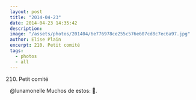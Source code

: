 ```yaml
---
layout: post
title: "2014-04-23"
date: 2014-04-23 14:35:42
description: 
image: "/assets/photos/201404/6e776978ce255c576e607cd8c7ec6a97.jpg"
author: Elise Plain
excerpt: 210. Petit comité
tags: 
  - photos
  - all
---
```


210. Petit comité
<p></p>
<p>@lunamonelle Muchos de estos: 💖.</p>